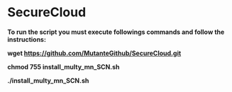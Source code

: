 # SecureCloud

<b>To run the script you must execute followings commands and follow the instructions:</bh>

wget https://github.com/MutanteGithub/SecureCloud.git

chmod 755 install_multy_mn_SCN.sh

./install_multy_mn_SCN.sh


